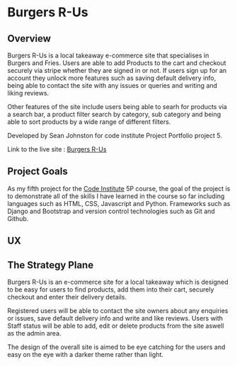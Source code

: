 # **Burgers R-Us**

## **Overview**

Burgers R-Us is a local takeaway e-commerce site that specialises in Burgers and Fries. Users are able to add Products to the cart and checkout securely
via stripe whether they are signed in or not. If users sign up for an account they unlock more features such as saving  default delivery info, being able
to contact the site with any issues or queries and writing and liking reviews.

Other features of the site include users being able to searh for products via a search bar, a product filter search by category, sub category and being 
able to sort products by a wide range of different filters.

Developed by Sean Johnston for code institute Project Portfolio project 5.

Link to the live site : [Burgers R-Us](https://burgers-r-us1.herokuapp.com/)

## **Project Goals**

As my fifth project for the [Code Institute](https://codeinstitute.net/) 5P course, the goal of the project is to demonstrate all of the skills I have learned in the course so far including languages such as HTML, CSS, Javascript and Python. Frameworks such as Django and Bootstrap and version control technologies such as Git and Github.

## **UX**

## **The Strategy Plane**

Burgers R-Us is an e-commerce site for a local takeaway which is designed to be easy for users to find products, add them into their cart, securely checkout
and enter their delivery details.

Registered users will be able to contact the site owners about any enquiries or issues, save default delivery info and write and like reviews.
Users with Staff status will be able to add, edit or delete products from the site aswell as the admin area.

The design of the overall site is aimed to be eye catching for the users and easy on the eye with a darker theme rather than light.




